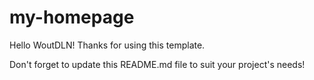 # my-homepage

Hello WoutDLN! Thanks for using this template.

Don't forget to update this README.md file to suit your project's needs!


